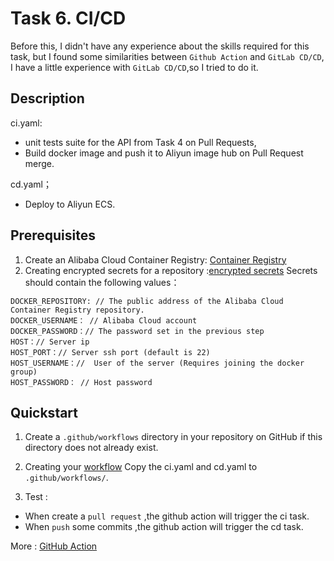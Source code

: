# Task 6. CI/CD


Before this, I didn't have any experience about the skills required for this task, but I found some similarities between `Github Action` and `GitLab CD/CD`, I have a little experience with `GitLab CD/CD`,so I tried to do it.

## Description
ci.yaml:
- unit tests suite for the API from Task 4 on Pull Requests,
- Build docker image and push it to Aliyun image hub on Pull Request merge.

cd.yaml；
- Deploy to Aliyun ECS.

## Prerequisites

1. Create an Alibaba Cloud Container Registry: [Container Registry](https://cr.console.aliyun.com/cn-shanghai/instances)
2. Creating encrypted secrets for a repository :[encrypted secrets](https://docs.github.com/en/actions/security-guides/encrypted-secrets)
Secrets should contain the following values：
```
DOCKER_REPOSITORY: // The public address of the Alibaba Cloud Container Registry repository.
DOCKER_USERNAME： // Alibaba Cloud account
DOCKER_PASSWORD：// The password set in the previous step
HOST：// Server ip
HOST_PORT：// Server ssh port (default is 22)
HOST_USERNAME：//  User of the server (Requires joining the docker group)
HOST_PASSWORD： // Host password
```
## Quickstart
1. Create a `.github/workflows` directory in your repository on GitHub if this directory does not already exist.


2. Creating your [workflow](https://docs.github.com/en/actions/quickstart)
Copy the ci.yaml and cd.yaml to `.github/workflows/`.

3. Test :
- When create a `pull request` ,the github action will trigger the ci task.
- When `push` some commits ,the github action will trigger the cd task.



More : [GitHub Action](https://docs.github.com/en/actions)


